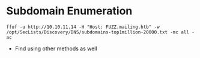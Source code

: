 # Subdomain Enumeration
```
ffuf -u http://10.10.11.14 -H "Host: FUZZ.mailing.htb" -w /opt/SecLists/Discovery/DNS/subdomains-top1million-20000.txt -mc all -ac
```

- Find using other methods as well